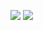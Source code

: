 ![](https://github.com/sunjon/github_actions/.github/workflows/linters.yml/badge.svg)
![](https://github.com/sunjon/github_actions/.github/workflows/linters/badge.svg)
